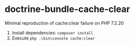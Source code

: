 # doctrine-bundle-cache-clear
Minimal reproduction of cache:clear failure on PHP 7.2.20

1. Install dependencies: `composer install`
2. Execute `php .\bin\console cache:clear`
